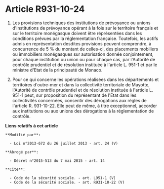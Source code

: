 # Article R931-10-24

1. Les provisions techniques des institutions de prévoyance ou unions d'institutions de prévoyance opérant à la fois sur le
territoire français et sur le territoire monégasque doivent être réprésentées dans les conditions prévues par la
réglementation française. Toutefois, les actifs admis en représentation desdites provisions peuvent comprendre, à concurrence
de 5 % du montant de celles-ci, des placements mobiliers ou immobiliers monégasques sur autorisation donnée conjointement,
pour chaque institution ou union ou pour chaque cas, par l'Autorité de contrôle prudentiel et de résolution instituée à
l'article L. 951-1 et par le ministre d'Etat de la principauté de Monaco. 

2. Pour ce qui concerne les opérations réalisées dans les départements et territoires d'outre-mer et dans la collectivité
territoriale de Mayotte, l'Autorité de contrôle prudentiel et de résolution instituée à l'article L. 951-1 peut, sur
proposition du représentant de l'Etat dans les collectivités concernées, consentir des dérogations aux règles de l'article R.
931-10-22. Elle peut de même, à titre exceptionnel, accorder aux institutions ou aux unions des dérogations à la
réglementation de contrôle.

**Liens relatifs à cet article**

	**Modifié par**:

	  - Loi n°2013-672 du 26 juillet 2013 - art. 24 (V)

	**Abrogé par**:

	  - Décret n°2015-513 du 7 mai 2015 - art. 14

	**Cite**:

	  - Code de la sécurité sociale. - art. L951-1 (V)
	  - Code de la sécurité sociale. - art. R931-10-22 (V)
